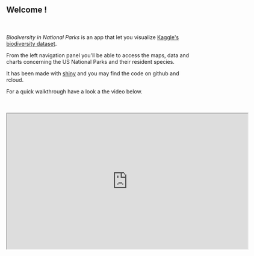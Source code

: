 ## Welcome !
<br><br>
<i> Biodiversity in National Parks</i> is an app that let you visualize [Kaggle's biodiversity dataset](https://www.kaggle.com/nationalparkservice/park-biodiversity).

From the left navigation panel you'll be able to access the maps, data and charts concerning the US National Parks and their resident species.

It has been made with [shiny](https://shiny.rstudio.com/) and you may find the code on github and rcloud. 

For a quick walkthrough have a look a the video below.
<br><br><br>
<iframe style = "display: block; margin: auto;" width="640" height="360" src="https://www.youtube.com/embed/Qu2J2ytWqxA?hd=1"></iframe>
